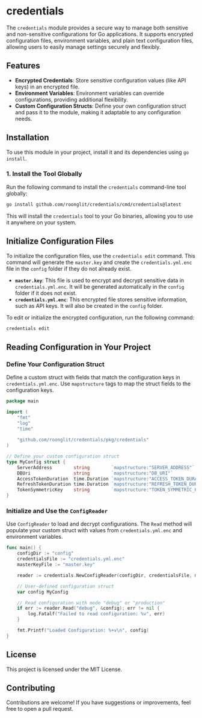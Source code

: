 # credentials

The `credentials` module provides a secure way to manage both sensitive and non-sensitive configurations for Go applications. It supports encrypted configuration files, environment variables, and plain text configuration files, allowing users to easily manage settings securely and flexibly.

## Features

- **Encrypted Credentials**: Store sensitive configuration values (like API keys) in an encrypted file.
- **Environment Variables**: Environment variables can override configurations, providing additional flexibility.
- **Custom Configuration Structs**: Define your own configuration struct and pass it to the module, making it adaptable to any configuration needs.

## Installation

To use this module in your project, install it and its dependencies using `go install`.

### 1. Install the Tool Globally

Run the following command to install the `credentials` command-line tool globally:

```sh
go install github.com/roonglit/credentials/cmd/credentials@latest
```

This will install the `credentials` tool to your Go binaries, allowing you to use it anywhere on your system.

## Initialize Configuration Files

To initialize the configuration files, use the `credentials edit` command. This command will generate the `master.key` and create the `credentials.yml.enc` file in the `config` folder if they do not already exist.

- **`master.key`**: This file is used to encrypt and decrypt sensitive data in `credentials.yml.enc`. It will be generated automatically in the `config` folder if it does not exist.
- **`credentials.yml.enc`**: This encrypted file stores sensitive information, such as API keys. It will also be created in the `config` folder.

To edit or initialize the encrypted configuration, run the following command:

```sh
credentials edit
```

## Reading Configuration in Your Project

### Define Your Configuration Struct

Define a custom struct with fields that match the configuration keys in `credentials.yml.enc`. Use `mapstructure` tags to map the struct fields to the configuration keys.

```go
package main

import (
    "fmt"
    "log"
    "time"
    
    "github.com/roonglit/credentials/pkg/credentials"
)

// Define your custom configuration struct
type MyConfig struct {
    ServerAddress        string        `mapstructure:"SERVER_ADDRESS"`
    DBUri                string        `mapstructure:"DB_URI"`
    AccessTokenDuration  time.Duration `mapstructure:"ACCESS_TOKEN_DURATION"`
    RefreshTokenDuration time.Duration `mapstructure:"REFRESH_TOKEN_DURATION"`
    TokenSymmetricKey    string        `mapstructure:"TOKEN_SYMMETRIC_KEY"`
}
```

### Initialize and Use the `ConfigReader`

Use `ConfigReader` to load and decrypt configurations. The `Read` method will populate your custom struct with values from `credentials.yml.enc` and environment variables.

```go
func main() {
    configDir := "config"
    credentialsFile := "credentials.yml.enc"
    masterKeyFile := "master.key"

    reader := credentials.NewConfigReader(configDir, credentialsFile, masterKeyFile)

    // User-defined configuration struct
    var config MyConfig

    // Read configuration with mode "debug" or "production"
    if err := reader.Read("debug", &config); err != nil {
        log.Fatalf("Failed to read configuration: %v", err)
    }

    fmt.Printf("Loaded Configuration: %+v\n", config)
}
```

## License

This project is licensed under the MIT License.

## Contributing

Contributions are welcome! If you have suggestions or improvements, feel free to open a pull request.

